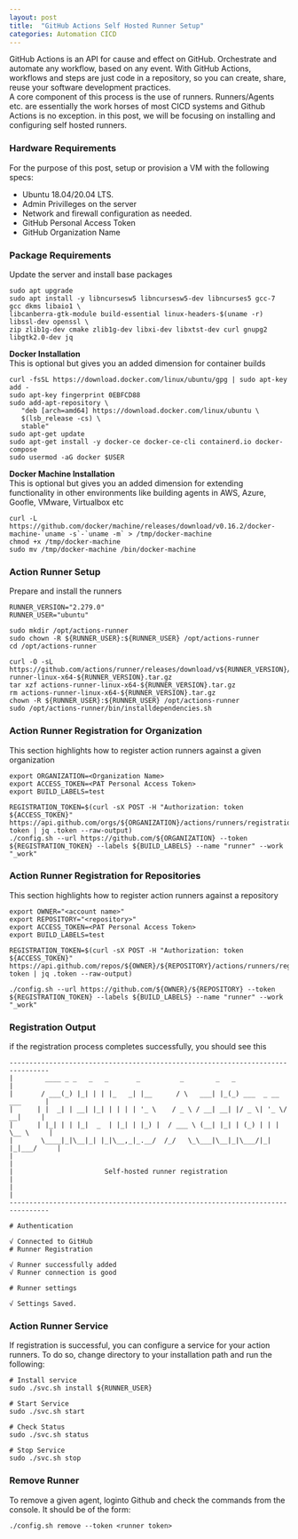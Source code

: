 ```yaml
---
layout: post
title:  "GitHub Actions Self Hosted Runner Setup"
categories: Automation CICD
---
```


GitHub Actions is an API for cause and effect on GitHub. Orchestrate and automate any workflow, based on any event. 
With GitHub Actions, workflows and steps are just code in a repository, so you can create, share, reuse your software 
development practices.
<br>
A core component of this process is the use of runners. Runners/Agents etc. are essentially the work horses of most
CICD systems and Github Actions is no exception. in this post, we will be focusing on installing and configuring 
self hosted runners.  

### **Hardware Requirements**
For the purpose of this post, setup or provision a VM with the following specs:
* Ubuntu 18.04/20.04 LTS.
* Admin Privilleges on the server
* Network and firewall configuration as needed. 
* GitHub Personal Access Token
* GitHub Organization Name

### **Package Requirements**
Update the server and install base packages
```
sudo apt upgrade
sudo apt install -y libncursesw5 libncursesw5-dev libncurses5 gcc-7 gcc dkms libaio1 \
libcanberra-gtk-module build-essential linux-headers-$(uname -r) libssl-dev openssl \
zip zlib1g-dev cmake zlib1g-dev libxi-dev libxtst-dev curl gnupg2 libgtk2.0-dev jq 
```

**Docker Installation**<br>
This is optional but gives you an added dimension for container builds
```
curl -fsSL https://download.docker.com/linux/ubuntu/gpg | sudo apt-key add -
sudo apt-key fingerprint 0EBFCD88
sudo add-apt-repository \
   "deb [arch=amd64] https://download.docker.com/linux/ubuntu \
   $(lsb_release -cs) \
   stable"
sudo apt-get update
sudo apt-get install -y docker-ce docker-ce-cli containerd.io docker-compose
sudo usermod -aG docker $USER
```

**Docker Machine Installation**<br>
This is optional but gives you an added dimension for extending functionality in other environments like building agents
in AWS, Azure, Goofle, VMware, Virtualbox etc
```
curl -L https://github.com/docker/machine/releases/download/v0.16.2/docker-machine-`uname -s`-`uname -m` > /tmp/docker-machine
chmod +x /tmp/docker-machine
sudo mv /tmp/docker-machine /bin/docker-machine
```

### **Action Runner Setup**
Prepare and install the runners
```
RUNNER_VERSION="2.279.0"
RUNNER_USER="ubuntu"

sudo mkdir /opt/actions-runner
sudo chown -R ${RUNNER_USER}:${RUNNER_USER} /opt/actions-runner
cd /opt/actions-runner

curl -O -sL https://github.com/actions/runner/releases/download/v${RUNNER_VERSION}/actions-runner-linux-x64-${RUNNER_VERSION}.tar.gz 
tar xzf actions-runner-linux-x64-${RUNNER_VERSION}.tar.gz
rm actions-runner-linux-x64-${RUNNER_VERSION}.tar.gz
chown -R ${RUNNER_USER}:${RUNNER_USER} /opt/actions-runner 
sudo /opt/actions-runner/bin/installdependencies.sh
```

### **Action Runner Registration for Organization**
This section highlights how to register action runners against a given organization
```
export ORGANIZATION=<Organization Name>
export ACCESS_TOKEN=<PAT Personal Access Token>
export BUILD_LABELS=test

REGISTRATION_TOKEN=$(curl -sX POST -H "Authorization: token ${ACCESS_TOKEN}" https://api.github.com/orgs/${ORGANIZATION}/actions/runners/registration-token | jq .token --raw-output)
./config.sh --url https://github.com/${ORGANIZATION} --token ${REGISTRATION_TOKEN} --labels ${BUILD_LABELS} --name "runner" --work "_work"
```

### **Action Runner Registration for Repositories**
This section highlights how to register action runners against a repository
```
export OWNER="<account name>"
export REPOSITORY="<repository>"
export ACCESS_TOKEN=<PAT Personal Access Token>
export BUILD_LABELS=test

REGISTRATION_TOKEN=$(curl -sX POST -H "Authorization: token ${ACCESS_TOKEN}" https://api.github.com/repos/${OWNER}/${REPOSITORY}/actions/runners/registration-token | jq .token --raw-output)

./config.sh --url https://github.com/${OWNER}/${REPOSITORY} --token ${REGISTRATION_TOKEN} --labels ${BUILD_LABELS} --name "runner" --work "_work"
```

### **Registration Output**
if the registration process completes successfully, you should see this
```
--------------------------------------------------------------------------------
|        ____ _ _   _   _       _          _        _   _                      |
|       / ___(_) |_| | | |_   _| |__      / \   ___| |_(_) ___  _ __  ___      |
|      | |  _| | __| |_| | | | | '_ \    / _ \ / __| __| |/ _ \| '_ \/ __|     |
|      | |_| | | |_|  _  | |_| | |_) |  / ___ \ (__| |_| | (_) | | | \__ \     |
|       \____|_|\__|_| |_|\__,_|_.__/  /_/   \_\___|\__|_|\___/|_| |_|___/     |
|                                                                              |
|                       Self-hosted runner registration                        |
|                                                                              |
--------------------------------------------------------------------------------

# Authentication

√ Connected to GitHub
# Runner Registration

√ Runner successfully added
√ Runner connection is good

# Runner settings

√ Settings Saved.
```

### **Action Runner Service**
If registration is successful, you can configure a service for your action runners. To do so, change directory to your installation path
and run the following:
```
# Install service
sudo ./svc.sh install ${RUNNER_USER}

# Start Service
sudo ./svc.sh start

# Check Status
sudo ./svc.sh status

# Stop Service
sudo ./svc.sh stop
```

### **Remove Runner**
To remove a given agent, loginto Github and check the commands from the console. It should be of the form:
```
./config.sh remove --token <runner token>
```
